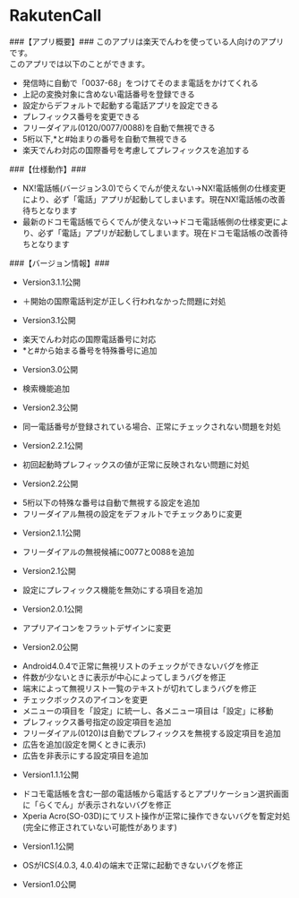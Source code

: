 RakutenCall
===========

###【アプリ概要】###
このアプリは楽天でんわを使っている人向けのアプリです。  
このアプリでは以下のことができます。

+ 発信時に自動で「0037-68」をつけてそのまま電話をかけてくれる
+ 上記の変換対象に含めない電話番号を登録できる
+ 設定からデフォルトで起動する電話アプリを設定できる
+ プレフィックス番号を変更できる
+ フリーダイアル(0120/0077/0088)を自動で無視できる
+ 5桁以下,*と#始まりの番号を自動で無視できる
+ 楽天でんわ対応の国際番号を考慮してプレフィックスを追加する

###【仕様動作】###
+ NX!電話帳(バージョン3.0)でらくでんが使えない→NX!電話帳側の仕様変更により、必ず「電話」アプリが起動してしまいます。現在NX!電話帳の改善待ちとなります
+ 最新のドコモ電話帳でらくでんが使えない→ドコモ電話帳側の仕様変更により、必ず「電話」アプリが起動してしまいます。現在ドコモ電話帳の改善待ちとなります

###【バージョン情報】###
+ Version3.1.1公開
 - ＋開始の国際電話判定が正しく行われなかった問題に対処

+ Version3.1公開
 - 楽天でんわ対応の国際電話番号に対応
 - *と#から始まる番号を特殊番号に追加
 
+ Version3.0公開
 - 検索機能追加

+ Version2.3公開
 - 同一電話番号が登録されている場合、正常にチェックされない問題を対処

+ Version2.2.1公開
 - 初回起動時プレフィックスの値が正常に反映されない問題に対処

+ Version2.2公開
 - 5桁以下の特殊な番号は自動で無視する設定を追加
 - フリーダイアル無視の設定をデフォルトでチェックありに変更

+ Version2.1.1公開
 - フリーダイアルの無視候補に0077と0088を追加

+ Version2.1公開
 - 設定にプレフィックス機能を無効にする項目を追加

+ Version2.0.1公開
 - アプリアイコンをフラットデザインに変更

+ Version2.0公開
 - Android4.0.4で正常に無視リストのチェックができないバグを修正
 - 件数が少ないときに表示が中心によってしまうバグを修正
 - 端末によって無視リスト一覧のテキストが切れてしまうバグを修正
 - チェックボックスのアイコンを変更
 - メニューの項目を「設定」に統一し、各メニュー項目は「設定」に移動
 - プレフィックス番号指定の設定項目を追加
 - フリーダイアル(0120)は自動でプレフィックスを無視する設定項目を追加
 - 広告を追加(設定を開くときに表示)
 - 広告を非表示にする設定項目を追加

+ Version1.1.1公開
 - ドコモ電話帳を含む一部の電話帳から電話するとアプリケーション選択画面に「らくでん」が表示されないバグを修正
 - Xperia Acro(SO-03D)にてリスト操作が正常に操作できないバグを暫定対処(完全に修正されていない可能性があります)

+ Version1.1公開
 - OSがICS(4.0.3, 4.0.4)の端末で正常に起動できないバグを修正

+ Version1.0公開 
